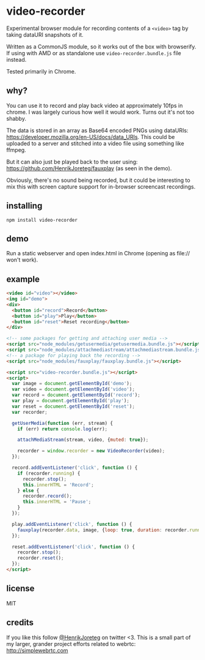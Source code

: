 # video-recorder

Experimental browser module for recording contents of a `<video>` tag by taking dataURI snapshots of it.

Written as a CommonJS module, so it works out of the box with browserify. If using with AMD or as standalone use `video-recorder.bundle.js` file instead.

Tested primarily in Chrome.

## why?

You can use it to record and play back video at approximately 10fps in chrome. I was largely curious how well it would work. Turns out it's not too shabby.

The data is stored in an array as Base64 encoded PNGs using dataURIs: https://developer.mozilla.org/en-US/docs/data_URIs. This could be uploaded to a server and stitched into a video file using something like ffmpeg.

But it can also just be played back to the user using: https://github.com/HenrikJoreteg/fauxplay (as seen in the demo).

Obviously, there's no sound being recorded, but it could be interesting to mix this with screen capture support for in-browser screencast recordings.

## installing

```
npm install video-recorder
```

## demo

Run a static webserver and open index.html in Chrome (opening as file:// won't work).

## example

```html
<video id="video"></video>
<img id="demo">
<div>
  <button id="record">Record</button>
  <button id="play">Play</button>
  <button id="reset">Reset recording</button>
</div>

<!-- some packages for getting and attaching user media -->
<script src="node_modules/getusermedia/getusermedia.bundle.js"></script>
<script src="node_modules/attachmediastream/attachmediastream.bundle.js"></script>
<!-- a package for playing back the recording -->
<script src="node_modules/fauxplay/fauxplay.bundle.js"></script>

<script src="video-recorder.bundle.js"></script>
<script>
  var image = document.getElementById('demo');
  var video = document.getElementById('video');
  var record = document.getElementById('record');
  var play = document.getElementById('play');
  var reset = document.getElementById('reset');
  var recorder;

  getUserMedia(function (err, stream) {
    if (err) return console.log(err);

    attachMediaStream(stream, video, {muted: true});

    recorder = window.recorder = new VideoRecorder(video);
  });

  record.addEventListener('click', function () {
    if (recorder.running) {
      recorder.stop();
      this.innerHTML = 'Record';
    } else {
      recorder.record();
      this.innerHTML = 'Pause';
    }
  });

  play.addEventListener('click', function () {
    fauxplay(recorder.data, image, {loop: true, duration: recorder.runningTime})
  });

  reset.addEventListener('click', function () {
    recorder.stop();
    recorder.reset();
  });
</script>
```

## license

MIT

## credits

If you like this follow [@HenrikJoreteg](http://twitter.com/henrikjoreteg) on twitter <3. This is a small part of my larger, grander project efforts related to webrtc: http://simplewebrtc.com
